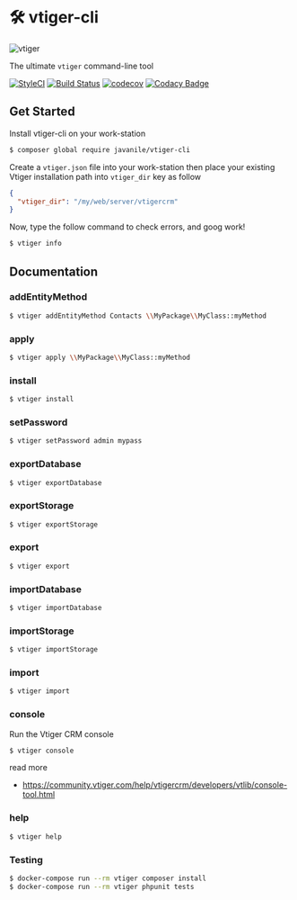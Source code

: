 # 🛠 vtiger-cli

![vtiger](https://www.vtiger.com/wp-content/uploads/2018/02/logo.png)

The ultimate `vtiger` command-line tool

[![StyleCI](https://github.styleci.io/repos/137904364/shield?branch=master)](https://github.styleci.io/repos/137904364)
[![Build Status](https://travis-ci.org/javanile/vtiger-cli.svg?branch=master)](https://travis-ci.org/javanile/vtiger-cli)
[![codecov](https://codecov.io/gh/javanile/vtiger-cli/branch/master/graph/badge.svg)](https://codecov.io/gh/javanile/vtiger-cli)
[![Codacy Badge](https://api.codacy.com/project/badge/Grade/9bf441fc44d94bafbbe5f509251acb68)](https://www.codacy.com/app/francescobianco/vtiger-cli?utm_source=github.com&amp;utm_medium=referral&amp;utm_content=javanile/vtiger-cli&amp;utm_campaign=Badge_Grade)

## Get Started

Install vtiger-cli on your work-station
```bash
$ composer global require javanile/vtiger-cli
```

Create a `vtiger.json` file into your work-station then place your existing  
Vtiger installation path into `vtiger_dir` key as follow  
```json
{
  "vtiger_dir": "/my/web/server/vtigercrm"
}
```

Now, type the follow command to check errors, and goog work!
```bash
$ vtiger info
```

## Documentation

### addEntityMethod

```bash
$ vtiger addEntityMethod Contacts \\MyPackage\\MyClass::myMethod
```

### apply

```bash
$ vtiger apply \\MyPackage\\MyClass::myMethod
```

### install

```bash
$ vtiger install
```

### setPassword

```bash
$ vtiger setPassword admin mypass
```

### exportDatabase

```bash
$ vtiger exportDatabase 
```

### exportStorage

```bash
$ vtiger exportStorage
```

### export

```bash
$ vtiger export
```

### importDatabase

```bash
$ vtiger importDatabase
```

### importStorage

```bash
$ vtiger importStorage
```

### import

```bash
$ vtiger import
```

### console

Run the Vtiger CRM console  

```bash
$ vtiger console
```

read more 
* https://community.vtiger.com/help/vtigercrm/developers/vtlib/console-tool.html


### help

```bash
$ vtiger help
```

### Testing

```bash
$ docker-compose run --rm vtiger composer install
$ docker-compose run --rm vtiger phpunit tests
```
